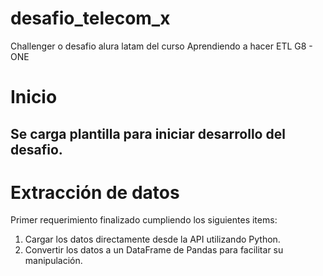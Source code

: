 # desafio_telecom_x
Challenger o desafio alura latam del curso Aprendiendo a hacer ETL G8 - ONE
# **Inicio**
## Se carga plantilla para iniciar desarrollo del desafio.

# **Extracción de datos**

Primer requerimiento finalizado cumpliendo los siguientes items:

 1. Cargar los datos directamente desde la API utilizando Python.
 2. Convertir los datos a un DataFrame de Pandas para facilitar su manipulación.
